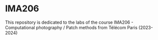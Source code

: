 # IMA206

This repository is dedicated to the labs of the course IMA206 - Computational photography / Patch methods from Télécom Paris (2023-2024)
